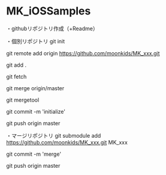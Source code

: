 MK_iOSSamples
=============
・githubリポジトリ作成（+Readme）

・個別リポジトリ
git init

git remote add origin https://github.com/moonkids/MK_xxx.git

git add .

git fetch

git merge origin/master

git mergetool

git commit -m 'initialize'

git push origin master

・マージリポジトリ
git  submodule  add https://github.com/moonkids/MK_xxx.git MK_xxx

git commit -m 'merge'

git push origin master
